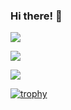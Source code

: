 ### Hi there! 👋
![](https://github-profile-summary-cards.vercel.app/api/cards/profile-details?username=AlSavIg&theme=solarized_dark)

![](https://github-profile-summary-cards.vercel.app/api/cards/repos-per-language?username=AlSavIg&theme=solarized_dark)

![](https://github-profile-summary-cards.vercel.app/api/cards/stats?username=AlSavIg&theme=solarized_dark)

[![trophy](https://github-profile-trophy.vercel.app/?username=AlSavIg)](https://github.com/AlSavIg/github-profile-trophy)
